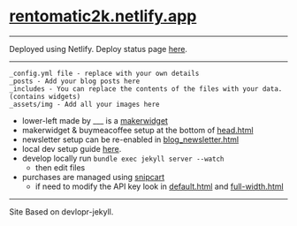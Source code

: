 # [rentomatic2k.netlify.app](https://rentomatic2k.netlify.app/)

*********************************************************************

Deployed using Netlify.
Deploy status page [here](https://app.netlify.com/sites/rentomatic2k/deploys).

*********************************************************************

    _config.yml file - replace with your own details
    _posts - Add your blog posts here
    _includes - You can replace the contents of the files with your data. (contains widgets)
    _assets/img - Add all your images here

* lower-left made by ___ is a [makerwidget](https://makerwidget.com/home)
* makerwidget & buymeacoffee setup at the bottom of [head.html](https://github.com/7yl4r/rentomatic-2000/blob/master/_includes/head.html)
* newsletter setup can be re-enabled in [blog_newsletter.html](https://github.com/7yl4r/rentomatic-2000/edit/master/_includes/blog_newsletter.html)
* local dev setup guide [here](https://devlopr.netlify.app/get-started/#/).
* develop locally run `bundle exec jekyll server --watch`
  * then edit files 
* purchases are managed using [snipcart](https://app.snipcart.com/dashboard)
  * if need to modify the API key look in [default.html](https://github.com/7yl4r/rentomatic-2000/blob/master/_layouts/default.html) and [full-width.html](https://github.com/7yl4r/rentomatic-2000/blob/master/_layouts/full-width.html)

*********************************************************************

Site Based on devlopr-jekyll.
